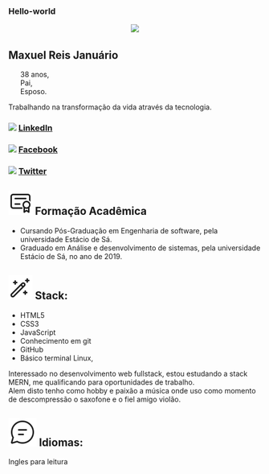 <h3>
  <b>Hello-world</b>
</h3>

<p align="center">
  <img src="https://cdn.pixabay.com/photo/2015/04/20/13/17/work-731198_960_720.jpg">
 <!--<img src="https://media-exp1.licdn.com/dms/image/C4E03AQFTRMfiez3F1Q/profile-displayphoto-shrink_200_200/0?e=1599696000&v=beta&t=Ka-zZK04T_yfzBCNf_uipbeLQSar2tgELNniHrRLv10"> -->
</p>  

## Maxuel Reis Januário
<ul type="none">
  <li>38 anos,</li>
  <li>Pai,</li>
  <li>Esposo.</li>
</ul>

<p>Trabalhando na transformação da vida através da tecnologia.</p>

<h3>
  <img src="https://github.com/shalinguyen/socialicious/blob/master/svg/icon_linkedin-sign.svg" width="4%">
  <a href="https://www.linkedin.com/in/maxuel-reis-januario">LinkedIn</a>
</h3>

<h3>
  <img  src="https://github.com/shalinguyen/socialicious/blob/master/svg/icon_facebook-sign.svg" width="4%">
  <a href="https://www.facebook.com/maxuel.reis.1">Facebook</a>
</h3>

<h3>
  <img src="https://github.com/shalinguyen/socialicious/blob/master/svg/icon_twitter-sign.svg" width="4%">
  <a href="https://twitter.com/MaxuelReis1">Twitter</a>
</h3>

<h2>
  <img src="https://github.com/microsoft/fluentui-system-icons/blob/master/assets/Certificate/SVG/ic_fluent_certificate_24_regular.svg?raw=true">
  Formação Acadêmica
</h2>

<ul>
  <li>Cursando Pós-Graduação em Engenharia de software, pela universidade Estácio de Sá.</li>
  <li>Graduado em Análise e desenvolvimento de sistemas, pela universidade Estácio de Sá, no ano de 2019.</li>
</ul>

<h2>
  <img src="https://github.com/microsoft/fluentui-system-icons/blob/master/assets/Magic%20Wand/SVG/ic_fluent_magic_wand_24_regular.svg?raw=true">
  Stack: 
</h2>
<ul>
  <li>HTML5</li>
  <li>CSS3</li>
  <li>JavaScript</li>
  <li>Conhecimento em git</li>
  <li>GitHub</li>
  <li>Básico terminal Linux,</li> 
</ul>
<p>
  Interessado no desenvolvimento web fullstack, estou estudando a stack MERN, me qualificando para oportunidades de trabalho.<br>
  Alem disto tenho como hobby e paixão a música onde uso como momento de descompressão o saxofone e o fiel amigo violão.
</p>


<h2>
  <img src="https://github.com/microsoft/fluentui-system-icons/blob/master/assets/Chat/SVG/ic_fluent_chat_28_regular.svg?raw=true">
  Idiomas:
 </h2>

<p>Ingles para leitura</p>
